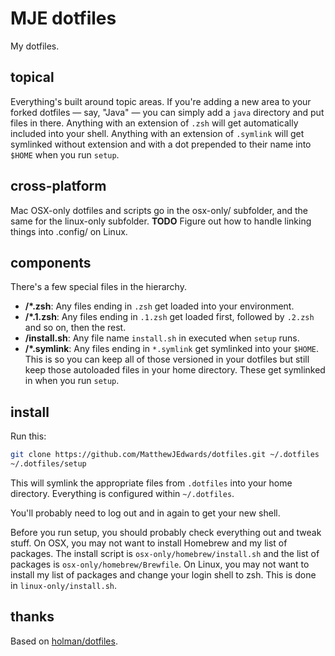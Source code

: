 # MJE dotfiles

My dotfiles.

## topical

Everything's built around topic areas. If you're adding a new area to your forked dotfiles — say, "Java" — you can simply add a `java` directory and put files in there. Anything with an extension of `.zsh` will get automatically included into your shell. Anything with an extension of `.symlink` will get symlinked without extension and with a dot prepended to their name into `$HOME` when you run `setup`.

## cross-platform

Mac OSX-only dotfiles and scripts go in the osx-only/ subfolder, and the same for the linux-only subfolder.  **TODO** Figure out how to handle linking things into .config/ on Linux.

## components

There's a few special files in the hierarchy.

- **<topic>/\*.zsh**: Any files ending in `.zsh` get loaded into your environment.
- **<topic>/\*.1.zsh**: Any files ending in `.1.zsh` get loaded first, followed by `.2.zsh` and so on, then the rest.
- **<topic>/install.sh**: Any file name `install.sh` in executed when `setup` runs.
- **<topic>/\*.symlink**: Any files ending in `*.symlink` get symlinked into your `$HOME`.  This is so you can keep all of those versioned in your dotfiles but still keep those autoloaded files in your home directory. These get symlinked in when you run `setup`.

## install

Run this:

```sh
git clone https://github.com/MatthewJEdwards/dotfiles.git ~/.dotfiles
~/.dotfiles/setup
```

This will symlink the appropriate files from `.dotfiles` into your home directory. Everything is configured within `~/.dotfiles`.

You'll probably need to log out and in again to get your new shell.

Before you run setup, you should probably check everything out and tweak stuff.  On OSX, you may not want to install Homebrew and my list of packages.  The install script is `osx-only/homebrew/install.sh` and the list of packages is `osx-only/homebrew/Brewfile`.  On Linux, you may not want to install my list of packages and change your login shell to zsh.  This is done in `linux-only/install.sh`.

## thanks

Based on [holman/dotfiles](https://github.com/holman/dotfiles).
